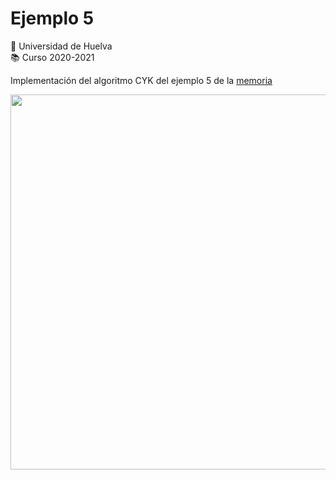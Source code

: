 #   Ejemplo 5
:school: Universidad de Huelva  
:books: Curso 2020-2021   

Implementación del algoritmo CYK del ejemplo 5 de la [memoria](https://github.com/alexbm98/CYK-MAC_2020-2021/blob/main/Documentaci%C3%B3n/README.md)  

<img src="https://github.com/alexbm98/CYK-MAC_2020-2021/blob/main/Documentaci%C3%B3n/images/gramatica_ejercicio_5.PNG" width="600">
